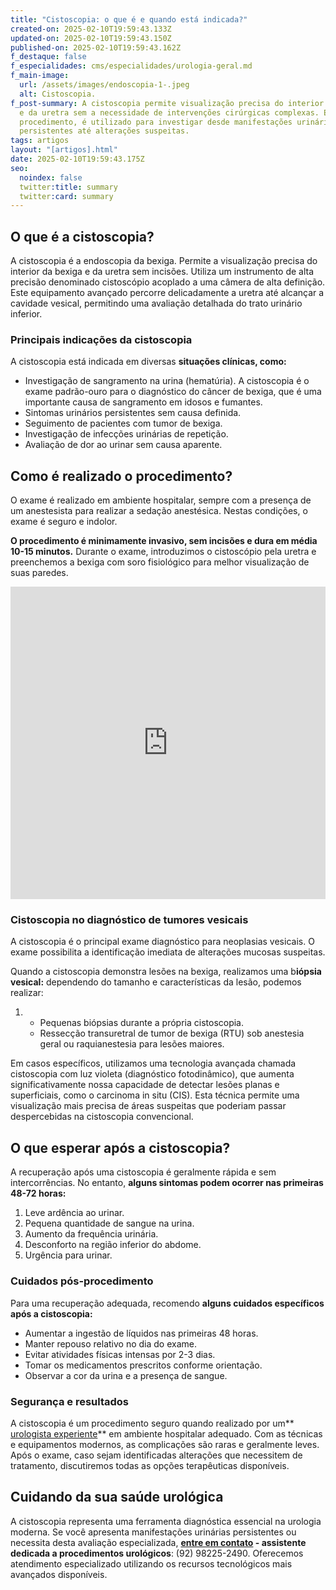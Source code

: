 ```yaml
---
title: "Cistoscopia: o que é e quando está indicada?"
created-on: 2025-02-10T19:59:43.133Z
updated-on: 2025-02-10T19:59:43.150Z
published-on: 2025-02-10T19:59:43.162Z
f_destaque: false
f_especialidades: cms/especialidades/urologia-geral.md
f_main-image:
  url: /assets/images/endoscopia-1-.jpeg
  alt: Cistoscopia.
f_post-summary: A cistoscopia permite visualização precisa do interior da bexiga
  e da uretra sem a necessidade de intervenções cirúrgicas complexas. Este
  procedimento, é utilizado para investigar desde manifestações urinárias
  persistentes até alterações suspeitas.
tags: artigos
layout: "[artigos].html"
date: 2025-02-10T19:59:43.175Z
seo:
  noindex: false
  twitter:title: summary
  twitter:card: summary
---
```

## O que é a cistoscopia?

A cistoscopia é a endoscopia da bexiga. Permite a visualização precisa do interior da bexiga e da uretra sem incisões. Utiliza um instrumento de alta precisão denominado cistoscópio acoplado a uma câmera de alta definição. Este equipamento avançado percorre delicadamente a uretra até alcançar a cavidade vesical, permitindo uma avaliação detalhada do trato urinário inferior.

### Principais indicações da cistoscopia

A cistoscopia está indicada em diversas **situações clínicas, como:**

* Investigação de sangramento na urina (hematúria). A cistoscopia é o exame padrão-ouro para o diagnóstico do câncer de bexiga, que é uma importante causa de sangramento em idosos e fumantes.
* Sintomas urinários persistentes sem causa definida.
* Seguimento de pacientes com tumor de bexiga.
* Investigação de infecções urinárias de repetição.
* Avaliação de dor ao urinar sem causa aparente.

## Como é realizado o procedimento?

O exame é realizado em ambiente hospitalar, sempre com a presença de um anestesista para realizar a sedação anestésica. Nestas condições, o exame é seguro e indolor.

**O procedimento é minimamente invasivo, sem incisões e dura em média 10-15 minutos.** Durante o exame, introduzimos o cistoscópio pela uretra e preenchemos a bexiga com soro fisiológico para melhor visualização de suas paredes.

</div>

<div style="text-align: center; margin-bottom: 20px;">
  <iframe
    width="100%"
    height="500"
    src="https://www.youtube.com/embed/D46OyceqDrA"
    title="Cistoscopia: assista uma endoscopia da bexiga"
    frameborder="0"
    allow="accelerometer; autoplay; clipboard-write; encrypted-media; gyroscope; picture-in-picture; web-share"
    referrerpolicy="strict-origin-when-cross-origin"
    allowfullscreen
    id="responsive-video"
    style="max-width: 800px; margin: 0 auto; display: block;"
  ></iframe>
  <script>
    function adjustIframeHeight() {
      var iframe = document.getElementById('responsive-video');
      if (window.innerWidth < 768) {
        iframe.style.height = '300px'; // Altura para celular
      } else {
        iframe.style.height = '500px'; // Altura para desktop
      }
    }  </script>
</div>

### Cistoscopia no diagnóstico de tumores vesicais

A cistoscopia é o principal exame diagnóstico para neoplasias vesicais. O exame possibilita a identificação imediata de alterações mucosas suspeitas.

Quando a cistoscopia demonstra lesões na bexiga, realizamos uma b**iópsia vesical:** dependendo do tamanho e características da lesão, podemos realizar:

1. * Pequenas biópsias durante a própria cistoscopia.
   * Ressecção transuretral de tumor de bexiga (RTU) sob anestesia geral ou raquianestesia para lesões maiores.

Em casos específicos, utilizamos uma tecnologia avançada chamada cistoscopia com luz violeta (diagnóstico fotodinâmico), que aumenta significativamente nossa capacidade de detectar lesões planas e superficiais, como o carcinoma in situ (CIS). Esta técnica permite uma visualização mais precisa de áreas suspeitas que poderiam passar despercebidas na cistoscopia convencional.

## O que esperar após a cistoscopia?

A recuperação após uma cistoscopia é geralmente rápida e sem intercorrências. No entanto, **alguns sintomas podem ocorrer nas primeiras 48-72 horas:**

1. Leve ardência ao urinar.
2. Pequena quantidade de sangue na urina.
3. Aumento da frequência urinária.
4. Desconforto na região inferior do abdome.
5. Urgência para urinar.

### Cuidados pós-procedimento

Para uma recuperação adequada, recomendo **alguns cuidados específicos após a cistoscopia:**

* Aumentar a ingestão de líquidos nas primeiras 48 horas.
* Manter repouso relativo no dia do exame.
* Evitar atividades físicas intensas por 2-3 dias.
* Tomar os medicamentos prescritos conforme orientação.
* Observar a cor da urina e a presença de sangue.

### Segurança e resultados

A cistoscopia é um procedimento seguro quando realizado por um** [urologista experiente](https://uroconsult.com.br/artigos/urologista-em-manaus/)** em ambiente hospitalar adequado. Com as técnicas e equipamentos modernos, as complicações são raras e geralmente leves. Após o exame, caso sejam identificadas alterações que necessitem de tratamento, discutiremos todas as opções terapêuticas disponíveis.

## Cuidando da sua saúde urológica

A cistoscopia representa uma ferramenta diagnóstica essencial na urologia moderna. Se você apresenta manifestações urinárias persistentes ou necessita desta avaliação especializada, **[entre em contato](https://api.whatsapp.com/send?phone=5592982252490) - assistente dedicada a procedimentos urológicos**: (92) 98225-2490. Oferecemos atendimento especializado utilizando os recursos tecnológicos mais avançados disponíveis.